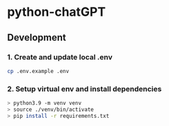 # python-chatGPT

## Development

### 1. Create and update local .env

``` Bash
cp .env.example .env
```

### 2. Setup virtual env and install dependencies
``` Bash
> python3.9 -m venv venv
> source ./venv/bin/activate
> pip install -r requirements.txt

